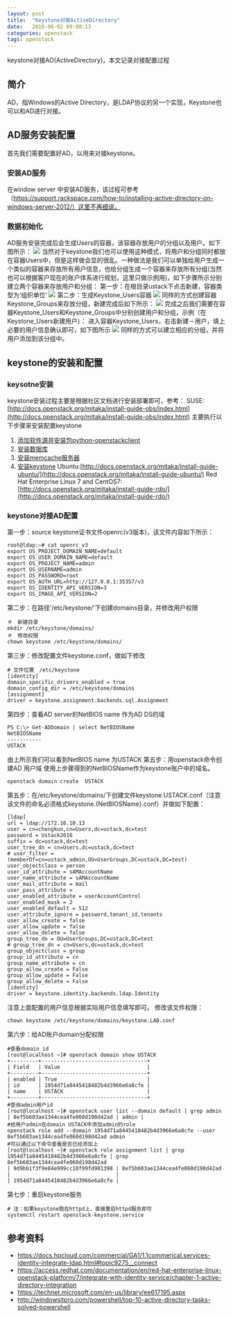 ```yaml
---
layout: post
title:  "Keystone对接ActiveDirectory"
date:   2016-06-02 09:00:13
categories: openstack
tags: openstack
---
```

keystone对接AD(ActiveDirectory)，本文记录对接配置过程
## 简介
AD，指Windows的Active Directory，是LDAP协议的另一个实现，Keystone也可以和AD进行对接。
## AD服务安装配置
首先我们需要配置好AD，以用来对接keystone。
### 安装AD服务
在window server 中安装AD服务，该过程可参考（https://support.rackspace.com/how-to/installing-active-directory-on-windows-server-2012/）这里不再细说。
### 数据初始化
AD服务安装完成后会生成Users的容器，该容器存放用户的分组以及用户。如下图所示：
![](/images/image2016-5-23-1.png)
当然对于keystone我们也可以使用这种模式，将用户和分组同时都放在容器Users中，但是这样做会显的很乱。一种做法是我们可以单独给用户生成一个类似的容器来存放所有用户信息，也给分组生成一个容器来存放所有分组(当然也可以根据客户现在的账户体系进行规划，这里只做示例用)，如下步骤所示分别建立两个容器来存放用户和分组：
第一步：在根目录ustack下点击新建，容器类型为‘组织单位’
![](/images/image2016-5-23-2.png)
第二步：生成Keystone_Users容器
![](/images/image2016-5-23-3.png)
同样的方式创建容器Keystone_Groups来存放分组，新建完成后如下所示：
![](/images/mage2016-5-23-4.png)
完成之后我们需要在容器Keystone_Users和Keystone_Groups中分别创建用户和分组，示例（在Keystone_Users新建用户）：
进入容器Keystone_Users，右击新建－用户，填上必要的用户信息确认即可，如下图所示
![](/images/image2016-5-23-5.png)
同样的方式可以建立相应的分组，并将用户添加到该分组中。
## keystone的安装和配置
### keysotne安装
keystone安装过程主要是根据社区文档进行安装部署即可，参考：
SUSE: [http://docs.openstack.org/mitaka/install-guide-obs/index.html](http://docs.openstack.org/mitaka/install-guide-obs/index.html) 主要执行以下步骤来安装配置keystone
1. [添加软件源并安装包python-openstackclient](http://docs.openstack.org/mitaka/install-guide-obs/environment-packages.html)
2. [安装数据库](http://docs.openstack.org/mitaka/install-guide-obs/environment-sql-database.html)
3. [安装memcache服务器](http://docs.openstack.org/mitaka/install-guide-obs/environment-memcached.html)
4. [安装keystone](http://docs.openstack.org/mitaka/install-guide-obs/keystone.html)
Ubuntu:[http://docs.openstack.org/mitaka/install-guide-ubuntu/](http://docs.openstack.org/mitaka/install-guide-ubuntu/)
Red Hat Enterprise Linux 7 and CentOS7: [http://docs.openstack.org/mitaka/install-guide-rdo/](http://docs.openstack.org/mitaka/install-guide-rdo/)
### keystone对接AD配置
第一步：source keystone证书文件openrc(v3版本)，该文件内容如下所示：
~~~
root@ldap:~# cat openrc_v3
export OS_PROJECT_DOMAIN_NAME=default
export OS_USER_DOMAIN_NAME=default
export OS_PROJECT_NAME=admin
export OS_USERNAME=admin
export OS_PASSWORD=root
export OS_AUTH_URL=http://127.0.0.1:35357/v3
export OS_IDENTITY_API_VERSION=3
export OS_IMAGE_API_VERSION=2
~~~
第二步：在路径'/etc/keystone/'下创建domains目录，并修改用户权限
~~~
＃　新建目录
mkdir /etc/keystone/domains/
＃　修改权限
chown keystone /etc/keystone/domains/
~~~
第三步：修改配置文件keystone.conf，做如下修改
~~~
# 文件位置　/etc/keystone
[identity]
domain_specific_drivers_enabled = true
domain_config_dir = /etc/keystone/domains
[assignment]
driver = keystone.assignment.backends.sql.Assignment
~~~
第四步：查看AD server的NetBIOS name 作为AD DS的域
~~~
PS C:\> Get-ADDomain | select NetBIOSName
NetBIOSName
-----------
USTACK
~~~
由上所示我们可以看到NetBIOS name 为USTACK
第五步：用openstack命令创建AD 用户域
使用上步骤得到的NetBIOSName作为keystone账户中的域名。
~~~
openstack domain create  USTACK
~~~
第五步：在/etc/keystone/domains/下创建文件keystone.USTACK.conf（注意该文件的命名必须格式keystone.{NetBIOSName}.conf）并做如下配置：
~~~
[ldap]
url = ldap://172.16.10.13
user = cn=chengkun,cn=Users,dc=ustack,dc=test
password = Ustack2016
suffix = dc=ustack,dc=test
user_tree_dn = cn=Users,dc=ustack,dc=test
# user_filter = (memberOf=cn=ustack_admin,OU=UserGroups,DC=ustack,DC=test)
user_objectclass = person
user_id_attribute = sAMAccountName
user_name_attribute = sAMAccountName
user_mail_attribute = mail
user_pass_attribute =
user_enabled_attribute = userAccountControl
user_enabled_mask = 2
user_enabled_default = 512
user_attribute_ignore = password,tenant_id,tenants
user_allow_create = false
user_allow_update = false
user_allow_delete = false
group_tree_dn = OU=UserGroups,DC=ustack,DC=test
# group_tree_dn = cn=Users,dc=ustack,dc=test
group_objectclass = group
group_id_attribute = cn
group_name_attribute = cn
group_allow_create = False
group_allow_update = False
group_allow_delete = False
[identity]
driver = keystone.identity.backends.ldap.Identity
~~~
注意上面配置的用户信息根据实际用户信息填写即可。
修改该文件权限：
~~~
chown keystone /etc/keystone/domains/keystone.LAB.conf
~~~
第六步：给AD账户domain分配权限
~~~
#查看domain id
[root@localhost ~]# openstack domain show USTACK
+---------+----------------------------------+
| Field   | Value                            |
+---------+----------------------------------+
| enabled | True                             |
| id      | 1954d71a8445418482b4d3966e6a8cfe |
| name    | USTACK                           |
+---------+----------------------------------+
#查询admin用户id
[root@localhost ~]# openstack user list --domain default | grep admin
| 8ef5b603ae1344cea4fe060d198d42ad | admin |
#给用户admin在domain USTACK中添加admin的role
openstack role add --domain 1954d71a8445418482b4d3966e6a8cfe --user 8ef5b603ae1344cea4fe060d198d42ad admin
#可以通过以下命令查看是否已经添加上
[root@localhost ~]# openstack role assignment list | grep 1954d71a8445418482b4d3966e6a8cfe | grep 8ef5b603ae1344cea4fe060d198d42ad
| 9d9bb1f3f9e84e999cc18f99fd901398 | 8ef5b603ae1344cea4fe060d198d42ad                                 |                                  |                                  | 1954d71a8445418482b4d3966e6a8cfe |
~~~
第七步：重启keystone服务
~~~
# 注：如果keystone跑在httpd上，直接重启httpd服务即可
systemctl restart openstack-keystone.service
~~~
## 参考资料
* https://docs.hpcloud.com/commercial/GA1/1.1commerical.services-identity-integrate-ldap.html#topic9275__connect
* https://access.redhat.com/documentation/en/red-hat-enterprise-linux-openstack-platform/7/integrate-with-identity-service/chapter-1-active-directory-integration
* https://technet.microsoft.com/en-us/library/ee617195.aspx
* http://windowsitpro.com/powershell/top-10-active-directory-tasks-solved-powershell
